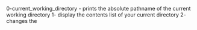 0-current_working_directory - prints the absolute pathname of the current working directory
1- display the contents list of your current directory
2- changes the 
